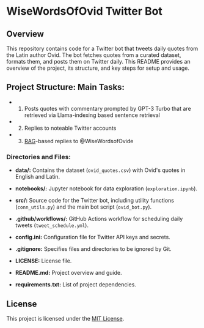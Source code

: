 # WiseWordsOfOvid Twitter Bot

## Overview

This repository contains code for a Twitter bot that tweets daily quotes from the Latin author Ovid. The bot fetches quotes from a curated dataset, formats them, and posts them on Twitter daily. This README provides an overview of the project, its structure, and key steps for setup and usage.

## Project Structure: Main Tasks:
* 1) Posts quotes with commentary prompted by GPT-3 Turbo that are retrieved via Llama-indexing based sentence retrieval
* 2) Replies to noteable Twitter accounts
* 3) [RAG](https://www.promptingguide.ai/techniques/rag)-based replies to @WiseWordsofOvide


### Directories and Files:

- **data/:** Contains the dataset (`ovid_quotes.csv`) with Ovid's quotes in English and Latin.

- **notebooks/:** Jupyter notebook for data exploration (`exploration.ipynb`).

- **src/:** Source code for the Twitter bot, including utility functions (`conn_utils.py`) and the main bot script (`ovid_bot.py`).

- **.github/workflows/:** GitHub Actions workflow for scheduling daily tweets (`tweet_schedule.yml`).

- **config.ini:** Configuration file for Twitter API keys and secrets.

- **.gitignore:** Specifies files and directories to be ignored by Git.

- **LICENSE:** License file.

- **README.md:** Project overview and guide.

- **requirements.txt:** List of project dependencies.

## License

This project is licensed under the [MIT License](LICENSE).

